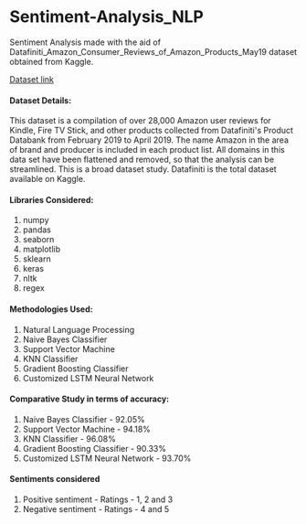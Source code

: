 # Sentiment-Analysis_NLP
Sentiment Analysis made with the aid of Datafiniti_Amazon_Consumer_Reviews_of_Amazon_Products_May19 dataset obtained from Kaggle.

[Dataset link](https://www.kaggle.com/datafiniti/consumer-reviews-of-amazon-products?select=Datafiniti_Amazon_Consumer_Reviews_of_Amazon_Products_May19.csv)

#### Dataset Details:
This dataset is a compilation of over 28,000 Amazon user reviews for Kindle, Fire TV Stick, and other products collected from Datafiniti's Product Databank from February 2019 to April 2019. The name Amazon in the area of brand and producer is included in each product list. All domains in this data set have been flattened and removed, so that the analysis can be streamlined. This is a broad dataset study. Datafiniti is the total dataset available on Kaggle.

#### Libraries Considered:
1. numpy
2. pandas
3. seaborn
4. matplotlib
5. sklearn
6. keras
7. nltk
8. regex


#### Methodologies Used:
1. Natural Language Processing
2. Naive Bayes Classifier
3. Support Vector Machine
4. KNN Classifier
5. Gradient Boosting Classifier
6. Customized LSTM Neural Network


#### Comparative Study in terms of accuracy:
1. Naive Bayes Classifier - 92.05%
2. Support Vector Machine - 94.18%
3. KNN Classifier - 96.08%
4. Gradient Boosting Classifier - 90.33%
5. Customized LSTM Neural Network - 93.70%

#### Sentiments considered
1. Positive sentiment - Ratings - 1, 2 and 3
2. Negative sentiment - Ratings - 4 and 5 
